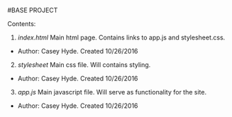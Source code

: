 #BASE PROJECT

Contents:
1. *index.html* Main html page. Contains links to app.js and stylesheet.css.
  * Author: Casey Hyde. Created 10/26/2016
2. *stylesheet* Main css file. Will contains styling.
  * Author: Casey Hyde. Created 10/26/2016
3. *app.js* Main javascript file. Will serve as functionality for the site.
  * Author: Casey Hyde. Created 10/26/2016
